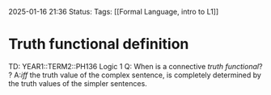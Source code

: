 2025-01-16 21:36
Status: 
Tags: [[Formal Language, intro to L1]]
# Truth functional definition

TD: YEAR1::TERM2::PH136 Logic 1
Q: When is a connective _truth functional_?
?
A:_iff_ the truth value of the complex sentence, is completely determined by the truth values of the simpler sentences.
<!--ID: 1737063449098-->
